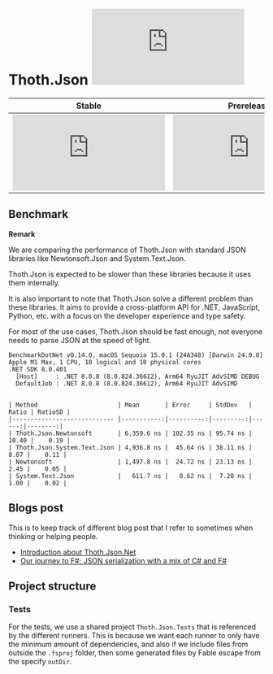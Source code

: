 # Thoth.Json [![Build Status](https://dev.azure.com/thoth-org/Thoth.Json/_apis/build/status/thoth-org.Thoth.Json?branchName=master)](https://dev.azure.com/thoth-org/Thoth.Json/_build/latest?definitionId=1&branchName=master)

| Stable | Prerelease
--- | ---
[![NuGet Badge](https://buildstats.info/nuget/Thoth.Json)](https://www.nuget.org/packages/Thoth.Json/) | [![NuGet Badge](https://buildstats.info/nuget/Thoth.Json?includePreReleases=true)](https://www.nuget.org/packages/Thoth.Json/)

## Benchmark

**Remark**

We are comparing the performance of Thoth.Json with standard JSON libraries like Newtonsoft.Json and System.Text.Json.

Thoth.Json is expected to be slower than these libraries because it uses them internally.

It is also important to note that Thoth.Json solve a different problem than these libraries. It aims to provide a cross-platform API for .NET, JavaScript, Python, etc. with a focus on the developer experience and type safety.

For most of the use cases, Thoth.Json should be fast enough, not everyone needs to parse JSON at the speed of light.

```text
BenchmarkDotNet v0.14.0, macOS Sequoia 15.0.1 (24A348) [Darwin 24.0.0]
Apple M1 Max, 1 CPU, 10 logical and 10 physical cores
.NET SDK 8.0.401
  [Host]     : .NET 8.0.8 (8.0.824.36612), Arm64 RyuJIT AdvSIMD DEBUG
  DefaultJob : .NET 8.0.8 (8.0.824.36612), Arm64 RyuJIT AdvSIMD


| Method                      | Mean       | Error     | StdDev   | Ratio | RatioSD |
|---------------------------- |-----------:|----------:|---------:|------:|--------:|
| Thoth.Json.Newtonsoft       | 6,359.6 ns | 102.35 ns | 95.74 ns | 10.40 |    0.19 |
| Thoth.Json.System.Text.Json | 4,936.8 ns |  45.64 ns | 38.11 ns |  8.07 |    0.11 |
| Newtonsoft                  | 1,497.8 ns |  24.72 ns | 23.13 ns |  2.45 |    0.05 |
| System.Text.Json            |   611.7 ns |   8.62 ns |  7.20 ns |  1.00 |    0.02 |
```

## Blogs post

This is to keep track of different blog post that I refer to sometimes when thinking or helping people.

- [Introduction about Thoth.Json.Net](https://jordanmarr.github.io/fsharp/thoth-json-net-intro/)
- [Our journey to F#: JSON serialization with a mix of C# and F#](https://www.planetgeek.ch/2021/04/19/our-journey-to-f-json-serialization-with-a-mix-of-c-and-f/)

## Project structure

### Tests

For the tests, we use a shared project `Thoth.Json.Tests` that is referenced by the different runners. This is because we want each runner to only have the minimum amount of dependencies, and also if we include files from outside the `.fsproj` folder, then some generated files by Fable escape from the specify `outDir`.
